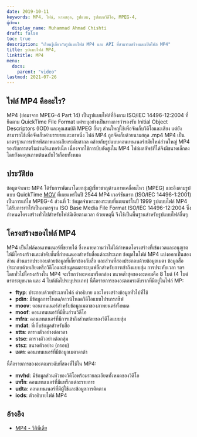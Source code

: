```yaml
---
date: 2019-10-11
keywords: MP4, ไฟล์, นามสกุล, รูปแบบ, รูปแบบวิดีโอ, MPEG-4,
ผู้เขียน:
  display_name: Muhammad Ahmad Chishti
draft: false
toc: true
description: "เรียนรู้เกี่ยวกับรูปแบบไฟล์ MP4 และ API ที่สามารถสร้างและเปิดไฟล์ MP4"
title: รูปแบบไฟล์ MP4,
linktitle: MP4
menu:
  docs:
    parent: "video"
lastmod: 2021-07-26
---
```


## ไฟล์ MP4 คืออะไร? ##

MP4 (ย่อมาจาก MPEG-4 Part 14) เป็นรูปแบบไฟล์ที่อิงตาม ISO/IEC 14496-12:2004 ที่ยึดตาม QuickTime File Format แต่ระบุอย่างเป็นทางการว่ารองรับ Initial Object Descriptors (IOD) และคุณสมบัติ MPEG อื่นๆ ส่วนใหญ่ใช้เพื่อจัดเก็บวิดีโอและเสียง แต่ยังสามารถใช้เพื่อจัดเก็บคำบรรยายและภาพนิ่ง ไฟล์ MP4 ถูกจัดเก็บด้วยนามสกุล .mp4 MP4 เป็นมาตรฐานการเข้ารหัสภาพและเสียงระดับสากล คล้ายกับรูปแบบคอนเทนเนอร์สมัยใหม่ส่วนใหญ่ MP4 รองรับการสตรีมผ่านอินเทอร์เน็ต เนื่องจากใช้การบีบอัดสูงใน MP4 ไฟล์ผลลัพธ์ที่ได้จึงมีขนาดเล็กลงโดยยังคงคุณภาพต้นฉบับไว้เกือบทั้งหมด

## ประวัติย่อ ##

ข้อมูลจำเพาะ MP4 ได้รับการพัฒนาโดยกลุ่มผู้เชี่ยวชาญด้านภาพเคลื่อนไหว (MPEG) และอิงตามรูปแบบ QuickTime [MOV](/th/video/mov/) ที่เผยแพร่ในปี 2544 MP4 เวอร์ชันแรก (ISO/IEC 14496-1:2001) เป็นการแก้ไข MPEG-4 ส่วนที่ 1: ข้อมูลจำเพาะของระบบที่เผยแพร่ในปี 1999 รูปแบบไฟล์ MP4 ได้รับการทำให้เป็นมาตรฐาน ISO Base Media File Format ISO/IEC 14496-12:2004 ซึ่งกำหนดโครงสร้างทั่วไปสำหรับไฟล์มีเดียตามเวลา ด้วยเหตุนี้ จึงใช้เป็นพื้นฐานสำหรับรูปแบบไฟล์อื่นๆ

## โครงสร้างของไฟล์ MP4 ##

MP4 เป็นไฟล์คอนเทนเนอร์ที่ขยายได้ ซึ่งหมายความว่าไม่ได้กำหนดโครงสร้างที่เข้มงวดและอนุญาตให้มีโครงสร้างและลำดับชั้นที่กำหนดเองสำหรับสื่อแต่ละประเภท ข้อมูลในไฟล์ MP4 แบ่งออกเป็นสองส่วน ส่วนแรกประกอบด้วยข้อมูลที่เกี่ยวข้องกับสื่อ และส่วนที่สองประกอบด้วยข้อมูลเมตา ข้อมูลสื่อประกอบด้วยเสียงหรือวิดีโอและข้อมูลเมตาระบุแฟล็กสำหรับการเข้าถึงแบบสุ่ม การประทับเวลา ฯลฯ
โดยทั่วไปโครงสร้างใน MP4 จะเรียกว่าอะตอมหรือกล่อง ขนาดต่ำสุดของอะตอมคือ 8 ไบต์ (4 ไบต์แรกระบุขนาด และ 4 ไบต์ถัดไประบุประเภท) นี่คือรายการของอะตอมระดับรากที่มีอยู่ในไฟล์ MP:

- **ftyp**: ประกอบด้วยประเภทไฟล์ คำอธิบาย และโครงสร้างข้อมูลทั่วไปที่ใช้
- **pdin**: มีข้อมูลการโหลด/ดาวน์โหลดวิดีโอแบบโปรเกรสซีฟ
- **moov**: คอนเทนเนอร์สำหรับข้อมูลเมตาของภาพยนตร์ทั้งหมด
- **moof**: คอนเทนเนอร์ที่มีชิ้นส่วนวิดีโอ
- **mfra**: คอนเทนเนอร์ที่มีการเข้าถึงส่วนย่อยของวิดีโอแบบสุ่ม
- **mdat**: ที่เก็บข้อมูลสำหรับสื่อ
- **stts**: ตารางตัวอย่างต่อเวลา
- **stsc**: ตารางตัวอย่างต่อกลุ่ม
- **stsz**: ขนาดตัวอย่าง (กรอบ)
- **เมตา**: คอนเทนเนอร์ที่มีข้อมูลเมตาดาต้า

นี่คือรายการของอะตอมระดับที่สองที่ใช้ใน MP4:

- **mvhd**: มีข้อมูลส่วนหัวของวิดีโอพร้อมรายละเอียดทั้งหมดของวิดีโอ
- **แทร็ก**: คอนเทนเนอร์ที่มีแทร็กแต่ละรายการ
- **udta**: คอนเทนเนอร์ที่มีผู้ใช้และข้อมูลการติดตาม
- **iods**: ตัวอธิบายไฟล์ MP4

## อ้างอิง ##

- [MP4 - วิกิพีเดีย](https://en.wikipedia.org/wiki/MPEG-4_Part_14)

